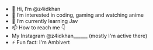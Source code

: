 - 👋 Hi, I’m @z4idkhan
- 👀 I’m interested in coding, gaming and watching anime
- 🌱 I’m currently learning Jav
- 📫 How to reach me 👇
- My Instagram @z4idkhan______ (mostly I'm active there) 
- ⚡ Fun fact: I'm Ambivert

<!---
z4idkhan/z4idkhan is a ✨ special ✨ repository because its `README.md` (this file) appears on your GitHub profile.
You can click the Preview link to take a look at your changes.
--->
